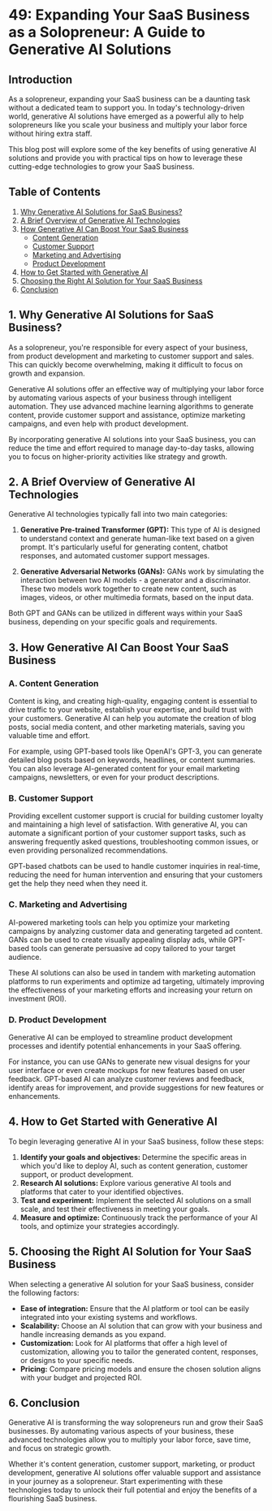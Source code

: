 # 49: Expanding Your SaaS Business as a Solopreneur: A Guide to Generative AI Solutions

## Introduction

As a solopreneur, expanding your SaaS business can be a daunting task without a dedicated team to support you. In today's technology-driven world, generative AI solutions have emerged as a powerful ally to help solopreneurs like you scale your business and multiply your labor force without hiring extra staff.

This blog post will explore some of the key benefits of using generative AI solutions and provide you with practical tips on how to leverage these cutting-edge technologies to grow your SaaS business.

## Table of Contents

1. [Why Generative AI Solutions for SaaS Business?](#section1)
2. [A Brief Overview of Generative AI Technologies](#section2)
3. [How Generative AI Can Boost Your SaaS Business](#section3)
   - [Content Generation](#subsection3.1)
   - [Customer Support](#subsection3.2)
   - [Marketing and Advertising](#subsection3.3)
   - [Product Development](#subsection3.4)
4. [How to Get Started with Generative AI](#section4)
5. [Choosing the Right AI Solution for Your SaaS Business](#section5)
6. [Conclusion](#section6)

<a name="section1"></a>
## 1. Why Generative AI Solutions for SaaS Business?

As a solopreneur, you're responsible for every aspect of your business, from product development and marketing to customer support and sales. This can quickly become overwhelming, making it difficult to focus on growth and expansion.

Generative AI solutions offer an effective way of multiplying your labor force by automating various aspects of your business through intelligent automation. They use advanced machine learning algorithms to generate content, provide customer support and assistance, optimize marketing campaigns, and even help with product development.

By incorporating generative AI solutions into your SaaS business, you can reduce the time and effort required to manage day-to-day tasks, allowing you to focus on higher-priority activities like strategy and growth.

<a name="section2"></a>
## 2. A Brief Overview of Generative AI Technologies

Generative AI technologies typically fall into two main categories:

1. **Generative Pre-trained Transformer (GPT):** This type of AI is designed to understand context and generate human-like text based on a given prompt. It's particularly useful for generating content, chatbot responses, and automated customer support messages.

2. **Generative Adversarial Networks (GANs):** GANs work by simulating the interaction between two AI models - a generator and a discriminator. These two models work together to create new content, such as images, videos, or other multimedia formats, based on the input data.

Both GPT and GANs can be utilized in different ways within your SaaS business, depending on your specific goals and requirements.

<a name="section3"></a>
## 3. How Generative AI Can Boost Your SaaS Business

<a name="subsection3.1"></a>
### A. Content Generation

Content is king, and creating high-quality, engaging content is essential to drive traffic to your website, establish your expertise, and build trust with your customers. Generative AI can help you automate the creation of blog posts, social media content, and other marketing materials, saving you valuable time and effort.

For example, using GPT-based tools like OpenAI's GPT-3, you can generate detailed blog posts based on keywords, headlines, or content summaries. You can also leverage AI-generated content for your email marketing campaigns, newsletters, or even for your product descriptions.

<a name="subsection3.2"></a>
### B. Customer Support

Providing excellent customer support is crucial for building customer loyalty and maintaining a high level of satisfaction. With generative AI, you can automate a significant portion of your customer support tasks, such as answering frequently asked questions, troubleshooting common issues, or even providing personalized recommendations.

GPT-based chatbots can be used to handle customer inquiries in real-time, reducing the need for human intervention and ensuring that your customers get the help they need when they need it.

<a name="subsection3.3"></a>
### C. Marketing and Advertising

AI-powered marketing tools can help you optimize your marketing campaigns by analyzing customer data and generating targeted ad content. GANs can be used to create visually appealing display ads, while GPT-based tools can generate persuasive ad copy tailored to your target audience.

These AI solutions can also be used in tandem with marketing automation platforms to run experiments and optimize ad targeting, ultimately improving the effectiveness of your marketing efforts and increasing your return on investment (ROI).

<a name="subsection3.4"></a>
### D. Product Development

Generative AI can be employed to streamline product development processes and identify potential enhancements in your SaaS offering.

For instance, you can use GANs to generate new visual designs for your user interface or even create mockups for new features based on user feedback. GPT-based AI can analyze customer reviews and feedback, identify areas for improvement, and provide suggestions for new features or enhancements.

<a name="section4"></a>
## 4. How to Get Started with Generative AI

To begin leveraging generative AI in your SaaS business, follow these steps:

1. **Identify your goals and objectives:** Determine the specific areas in which you'd like to deploy AI, such as content generation, customer support, or product development.
2. **Research AI solutions:** Explore various generative AI tools and platforms that cater to your identified objectives.
3. **Test and experiment:** Implement the selected AI solutions on a small scale, and test their effectiveness in meeting your goals.
4. **Measure and optimize:** Continuously track the performance of your AI tools, and optimize your strategies accordingly.

<a name="section5"></a>
## 5. Choosing the Right AI Solution for Your SaaS Business

When selecting a generative AI solution for your SaaS business, consider the following factors:

- **Ease of integration:** Ensure that the AI platform or tool can be easily integrated into your existing systems and workflows.
- **Scalability:** Choose an AI solution that can grow with your business and handle increasing demands as you expand.
- **Customization:** Look for AI platforms that offer a high level of customization, allowing you to tailor the generated content, responses, or designs to your specific needs.
- **Pricing:** Compare pricing models and ensure the chosen solution aligns with your budget and projected ROI.

<a name="section6"></a>
## 6. Conclusion

Generative AI is transforming the way solopreneurs run and grow their SaaS businesses. By automating various aspects of your business, these advanced technologies allow you to multiply your labor force, save time, and focus on strategic growth.

Whether it's content generation, customer support, marketing, or product development, generative AI solutions offer valuable support and assistance in your journey as a solopreneur. Start experimenting with these technologies today to unlock their full potential and enjoy the benefits of a flourishing SaaS business.